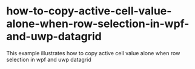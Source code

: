 # how-to-copy-active-cell-value-alone-when-row-selection-in-wpf-and-uwp-datagrid
This example illustrates how to copy active cell value alone when row selection in wpf and uwp datagrid
